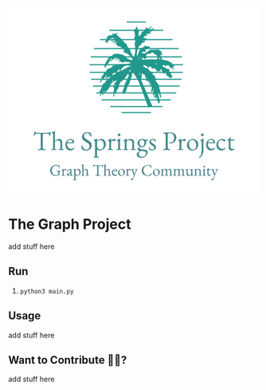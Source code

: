 ![image](https://github.com/alexrosen45/the-graph-project/blob/master/resources/logo.png)


# The Graph Project

add stuff here

## Run

1. `python3 main.py`

## Usage

add stuff here

## Want to Contribute 🙋‍♂️?

add stuff here
